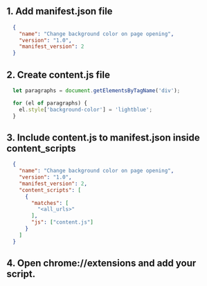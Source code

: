 ## 1. Add manifest.json file
```json
  {
    "name": "Change background color on page opening",
    "version": "1.0",
    "manifest_version": 2
  }
```
## 2. Create content.js file

```js
  let paragraphs = document.getElementsByTagName('div');

  for (el of paragraphs) {
    el.style['background-color'] = 'lightblue';
  }
```
## 3. Include content.js to manifest.json inside content_scripts

```json
  {
    "name": "Change background color on page opening",
    "version": "1.0",
    "manifest_version": 2,
    "content_scripts": [
      {
        "matches": [
          "<all_urls>"
        ],
        "js": ["content.js"]
      }
    ]
  }
```
## 4. Open chrome://extensions and add your script.
